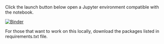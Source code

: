 Click the launch button below open a Jupyter environment compatible with the notebook. 

[![Binder](https://mybinder.org/badge_logo.svg)](https://mybinder.org/v2/gh/shalberg/testBinder/HEAD)

For those that want to work on this locally, download the packages listed in requirements.txt file. 

